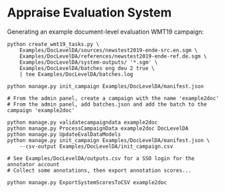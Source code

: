 # Appraise Evaluation System

Generating an example document-level evaluation WMT19 campaign:

    python create_wmt19_tasks.py \
        Examples/DocLevelDA/sources/newstest2019-ende-src.en.sgm \
        Examples/DocLevelDA/references/newstest2019-ende-ref.de.sgm \
        Examples/DocLevelDA/system-outputs/ '*.sgm' \
        Examples/DocLevelDA/batches eng deu 2 true \
        | tee Examples/DocLevelDA/batches.log

    python manage.py init_campaign Examples/DocLevelDA/manifest.json

    # From the admin panel, create a campaign with the name 'example2doc'
    # From the admin panel, add batches.json and add the batch to the campaign 'example2doc'

    python manage.py validatecampaigndata example2doc
    python manage.py ProcessCampaignData example2doc DocLevelDA
    python manage.py UpdateEvalDataModels
    python manage.py init_campaign Examples/DocLevelDA/manifest.json \
        --csv-output Examples/DocLevelDA/init_campaign.csv

    # See Examples/DocLevelDA/outputs.csv for a SSO login for the annotator account
    # Collect some annotations, then export annotation scores...

    python manage.py ExportSystemScoresToCSV example2doc
